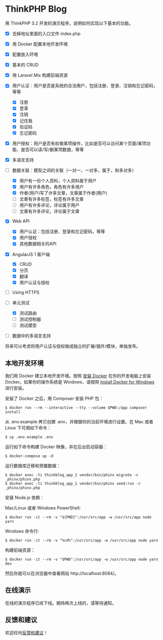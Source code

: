 # ThinkPHP Blog

用 ThinkPHP 3.2 开发的演示程序，说明如何实现以下基本的功能。

- [x] 去掉地址里面的入口文件 index.php
- [x] 用 Docker 配置本地开发环境
- [x] 配置放入环境
- [x] 基本的 CRUD
- [x] 用 Laravel Mix 构建前端资源
- [x] 用户认证：用户是否是系统的合法用户，包括注册、登录、注销和忘记密码，等等

  - [x] 注册
  - [x] 登录
  - [x] 注销
  - [x] 记住我
  - [x] 验证码
  - [x] 忘记密码

- [x] 用户授权：用户是否有权做某项操作，比如是否可以访问某个页面/某项功能、是否可以读/写/删某项数据，等等
- [x] 多语言支持
- [ ] 数据关联：模型之间的关联（一对一，一对多，属于，和多对多）

  - [x] 用户有一份个人资料，个人资料属于用户
  - [x] 用户有许多角色，角色有许多用户
  - [x] 作者(用户)写了许多文章，文章属于作者(用户)
  - [ ] 文章有许多标签，标签有许多文章
  - [ ] 用户有许多评论，评论属于用户
  - [ ] 文章有许多评论，评论属于文章

- [x] Web API

  - [x] 用户认证：包括注册、登录和忘记密码，等等
  - [x] 用户授权
  - [x] 其他数据相关的API

- [x] AngularJS 1 客户端

  - [x] CRUD
  - [x] 分页
  - [x] 翻译
  - [x] 用户认证与授权

- [ ] Using HTTPS
- [ ] 单元测试

  - [x] 测试路由
  - [ ] 测试控制器
  - [ ] 测试模型

- [ ] 数据中的多语言支持

将来可以考虑将用户认证与授权做成独立的扩展/插件/模块，单独发布。

## 本地开发环境

我们用 Docker 建立本地开发环境。按照 [安装 Docker](https://yeasy.gitbooks.io/docker_practice/content/install/) 在你的开发电脑上安装 Docker。如果你的操作系统是 Windows，请按照 [Install Docker for Windows](https://docs.docker.com/docker-for-windows/install/) 进行安装。

安装了 Docker 之后，用 Composer 安装 PHP 包：

```
$ docker run --rm --interactive --tty --volume $PWD:/app composer install
```

从 .env.example 拷贝创建 .env，并根据你的当前环境进行设置。在 Mac 或者 Linux 下可用如下命令：

```
$ cp .env.example .env
```

运行如下命令构建 Docker 映像，并在后台启动容器：

```
$ docker-compose up -d
```

运行数据库迁移和预置数据：

```
$ docker exec -ti thinkblog_app_1 vendor/bin/phinx migrate -c _phinx/phinx.php
$ docker exec -ti thinkblog_app_1 vendor/bin/phinx seed:run -c _phinx/phinx.php
```

安装 Node.js 依赖：

Mac/Linux 或者 Windows PowerShell:

```
$ docker run -it --rm -v "${PWD}":/usr/src/app -w /usr/src/app node yarn
```

Windows 命令行:

```
$ docker run -it --rm -v "%cd%":/usr/src/app -w /usr/src/app node yarn
```


构建前端资源：

```
$ docker run -it --rm -v "$PWD":/usr/src/app -w /usr/src/app node yarn dev
```

然后你就可以在浏览器中查看网站 http://localhost:8084/。

## 在线演示

在线的演示程序已经下线。期待再次上线的，请等待通知。

## 反馈和建议

欢迎任何[反馈和建议](https://github.com/blackpuppy/thinkblog/issues/new)！
